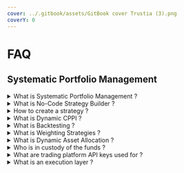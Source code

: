 ```yaml
---
cover: ../.gitbook/assets/GitBook cover Trustia (3).png
coverY: 0
---
```


# FAQ

## Systematic Portfolio Management

<details>

<summary>What is Systematic Portfolio Management ?</summary>

Inspired by the methodology akin to BlackRock's Systematic Investing, our solution marries the trinity of technology, robust data analysis, and human financial acumen. We're not just reacting to market evolution; we're leading it with a tailored approach to investment that sifts through uncertainty to find potential and performance.

Systematic investment strategies are among the most effective as they eliminate human bias in investment decision-making, enable the harnessing of vast datasets for investment insights, and utilize sophisticated analytical techniques to transform these data into useful investment information. True skill lies in constructing a balanced portfolio that optimizes the return on investment for a given level of risk.

At the heart of Modern Portfolio Theory is the concept of the 'efficient frontier', a line that represents the most efficient portfolios in terms of risk relative to return. At Trustia, our adjustable quantitative algorithms are designed to navigate and identify your ideal position on this frontier.

**What Sets Systematic Portfolio Management Apart ?**

✔️ Bias-Free Decision Making: By employing algorithms and models, we minimize human error and emotional influence, paving the way for more rational and consistent investment decisions.

✔️ Data-Driven Insights: Our strategies are fueled by extensive datasets, which are processed to extract meaningful investment opportunities through sophisticated analytics.

✔️ Disciplined Construction: Expect a well-calibrated portfolio where balance is key—optimized for return, mindful of risk, and considerate of correlation and cost.

[🔗 Learn more about Systematic Portfolio Management](../systematic-investing/rebalancing-index-ai.md)

</details>

<details>

<summary>What is No-Code Strategy Builder ?</summary>

Trustia offers you a codeless strategy generator to simplify and expedite the process of creating your investment strategies. We understand that time and efficiency are key elements in the finance industry, which is why we have developed an innovative solution to help optimize your operations.

Our codeless strategy generator allows you to design customized investment strategies without requiring programming skills. You can easily define your goals, criteria, and preferences, and our tool will automatically generate the underlying code.\
With our codeless approach, you can quickly and efficiently create investment strategies tailored to your specific needs.

Furthermore, our codeless strategy generator offers you complete flexibility. You can adjust and optimize your strategies in real-time, taking into account market conditions and changes in your portfolio. This agility enables you to remain responsive and make informed decisions to maximize your returns.

[🔗 Learn more about No-Code Strategy Builder](../systematic-investing/rebalancing-index-ai-1/#tailored-your-systematic-portfolio-management)

</details>

<details>

<summary>How to create a strategy ?</summary>

With Trustia, create a fully personalized weighting strategy, specifically tailored to your investment objectives, risk tolerance, and market outlook. Our no-code generator allows you to design investment strategies that precisely match your needs. Whether you aim for long-term growth, stability, or innovation in specific sectors, Trustia provides the tools to achieve it.

Designed to simplify and accelerate the process of creating your investment strategies, our tool paves the way for more intuitive and personalized asset management.

[🔗 Learn more about creating a strategy](../systematic-investing/guide-to-launch-your-strategy/)

</details>

<details>

<summary>What is Dynamic CPPI ?</summary>

In the world of investments, balancing growth potential with capital security is a constant challenge. Trustia meets this challenge with its Dynamic CPPI, an innovative solution designed to optimize your exposure to risky assets while safeguarding your capital against downside risks.

Our Dynamic CPPI offers a unique approach to maintain exposure to the potential upside of risky assets while ensuring protection against downside risks. This method is essential for investors looking to benefit from market growth while protecting their investment.

To guarantee the invested capital, a position in stablecoin dollars is maintained. This strategy provides an additional layer of security, protecting you from unpredictable market fluctuations.

In addition to stablecoins, the Dynamic CPPI includes a carefully selected basket of assets to drive your portfolio's performance. This combination allows for a balanced approach, capturing the growth potential of assets while minimizing risks.

[🔗 Learn more about CPPI](../risk-management-framework/capital-protection.md)

</details>

<details>

<summary>What is Backtesting ?</summary>

Backtesting stands as a cornerstone analytical process, empowering investors to evaluate the efficacy of investment strategies by simulating them on historical data. This sophisticated technique is not just about conjecture but about informed predictions, allowing asset managers to see through the lens of time how a strategy could have unfolded.

Our backtesting engine delves into the complex algorithms that power investment strategies, rigorously analyzing potential outcomes. It's about detailed, quantified foresight - calculating the possible returns and delineating the risks involved. We place empirical evidence at the forefront, ensuring that asset managers can quantify the profitability and gauge the associated risks with precision.

[🔗 Learn more about Backtesting](../risk-management-framework/backtesting-strategies/)

</details>

<details>

<summary>What is Weighting Strategies ?</summary>

In the context of Systematic Portfolio Management, weighting strategies are crucial for aligning portfolio construction with the principles of Modern Portfolio Theory. This theory, which is based on diversification and optimizing the return/risk ratio, is at the core of our advanced statistical algorithms. These algorithms enable the development of a customized weighting strategy, perfectly tailored to your investment objectives.

Choose from a range of weighting strategies including : Market Capitalization, Maximum Sharpe Ratio, Minimum Volatility, Maximum Decorrelation and more. This flexibility allows for a diversified and optimized portfolio, adapting to your risk appetite and investment horizon.

[🔗 Learn more about weighting strategies](../systematic-investing/algorithms-models/)

</details>

<details>

<summary>What is Dynamic Asset Allocation ?</summary>

Over time, asset allocations can change as market performance alters the values of the assets. Rebalancing involves periodically buying or selling the assets in a portfolio to regain and maintain that original, desired level of asset allocation. Those levels are intended to match an investor's tolerance for risk and desire for reward.

Our product doesn't just set and forget; it continuously analyzes market conditions to adjust your portfolio's asset allocation. This helps maintain a predefined level of risk or target a specific performance benchmark, adapting to market shifts and trends. Consider a market downturn where certain sectors are hit hard. Our dynamic asset allocation tool would adjust the weights of these underperforming assets to protect your portfolio.

[🔗 Learn more about Dynamic Asset Allocation](../systematic-investing/rebalancing-index-ai-1/#dynamic-asset-allocation)

</details>

<details>

<summary>Who is in custody of the funds ?</summary>

The funds remain on your trading platform, Trustia only serves as a trade execution and portfolio management layer. The trustia platform does not have custody of the funds and cannot transfer funds.

Trustia simply connects your trading platform via API and takes care of executing orders. This integration allows for smooth and efficient management of your portfolio, while allowing you to maintain control of your capital.

</details>

<details>

<summary>What are trading platform API keys used for ?</summary>

APIs allow the user to connect their trading platform and execute programmed actions via a third-party platform such as Trustia. Thanks to APIs, Trustia can automate your investment strategies via third-party services to execute transactions and manage their portfolio.

Each exchange has unique APIs that allow users to manage their account through the Trustia app. The most common features of exchange APIs include placing orders, collecting account data, and accessing market data.

🔗 [Tutorial for connecting your Trading Platforms](../systematic-investing/available-trading-platforms/)

</details>

<details>

<summary>What is an execution layer ?</summary>

Our platform serves as a robust execution and portfolio management layer. Simply connect your trading platform via API, and Trustia takes care of executing the orders. This integration allows for a smooth and efficient management of your portfolio, letting you focus on strategy rather than the intricacies of order execution.

Trustia's interface eliminates the complexity of manually managing orders. Our system handles everything from precise order execution to secure wallet management, allowing you to focus on developing your investment strategies. This innovative tool allows you to develop a fully personalized weighting strategy that is specifically tailored to your investment objectives, risk tolerance, and market outlook.

</details>

